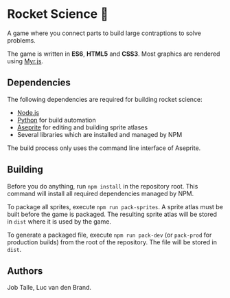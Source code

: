 # Rocket Science :rocket:
A game where you connect parts to build large contraptions to solve problems.

The game is written in **ES6**, **HTML5** and **CSS3**. Most graphics are rendered using [Myr.js](https://github.com/jobtalle/myr.js).

## Dependencies
The following dependencies are required for building rocket science:

* [Node.js](https://www.nodejs.org)
* [Python](https://www.python.org) for build automation
* [Aseprite](https://github.com/aseprite/aseprite) for editing and building sprite atlases
* Several libraries which are installed and managed by NPM

The build process only uses the command line interface of Aseprite.

## Building
Before you do anything, run ``npm install`` in the repository root. 
This command will install all required dependencies managed by NPM.

To package all sprites, execute ``npm run pack-sprites``. A sprite atlas must be built before the game is packaged.
The resulting sprite atlas will be stored in ``dist`` where it is used by the game.

To generate a packaged file, execute ``npm run pack-dev``
(or ``pack-prod`` for production builds) from the root of the repository.
The file will be stored in ``dist``.

## Authors
Job Talle,
Luc van den Brand.
